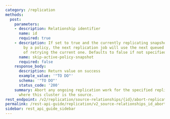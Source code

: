 ```yaml
---
category: /replication
methods:
  post:
    parameters:
    - description: Relationship identifier
      name: id
      required: true
    - description: If set to true and the currently replicating snapshot was created
        by a policy, the next replication job will use the next queued snapshot instead
        of retrying the current one. Defaults to false if not specified.
      name: skip-active-policy-snapshot
      required: false
    response_body:
      description: Return value on success
      example_value: '"TO DO"'
      schema: '"TO DO"'
      status_code: '200'
    summary: Abort any ongoing replication work for the specified replication relationship
      where this cluster is the source.
rest_endpoint: /v2/replication/source-relationships/{id}/abort-replication
permalink: /rest-api-guide/replication/v2_source-relationships_id_abort-replication.html
sidebar: rest_api_guide_sidebar
---
```

